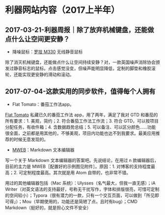 # 利器网站内容（2017上半年）


















## 2017-03-21-利器周报｜除了放弃机械键盘，还能做点什么让空间更安静？

- 降噪鼠标：[罗技 M330](https://item.jd.com/3290993.html) 无线静音鼠标

除了消灭机械键盘，还能做点什么让空间持续安静？对，一款英国噪声消除协会颁发过静音标志的鼠标。点击感觉没变，但噪声能明显降低，定制的脚垫和橡胶滚轮，还能实现更安静的滑动和滚动。









## 2017-07-04-这款实用的同步软件，值得每个人拥有

- Flat Tomato：番茄工作法app。

[Flat Tomato](http://www.flatpomodoro.com/) 私藏已久的番茄工作法 app，用了两年，满足了我对 GTD 和番茄的所有要求：1. 美观，简约；2. 符合番茄工作法工作流；3. 符合 GTD，可以按项目分配任务，有收件箱；4. 含数据趋势总结；5. 可以备注、可以区分颜色……功能很全面，之前都是用其他的，不够美观，项目内功能也达不到我要求。最美应用推荐的时候无意发现的。


- [MWEB](http://zh.mweb.im/)：Markdown 文本编辑器

写一个关于 Markdown 文本编辑器的答案吧。先说结论，在用过 n 款编辑器后，目前的主力是 MWEB［配置好的示例图见附件］。原因：1. 对博客的支持程度最高；2. 可定制程度最高。其次就是用 Atom 自带的，也非常不错。

用过的其他编辑器包括（Mac 系统）：Ulysses（名气最大，但我一直无感）；iA Writer（对英文语法的支持最好，号称无干扰写作，字体和排版很亮，可惜可定制的空间较小）；Typora（很有潜力的一款，只有一个交互页面，可以做到「所见即可得」）；Mou（早期使用的，功能还是简陋了点，且时有bug）；CMD Markdown（挺好的，就是担心文件不安全）




